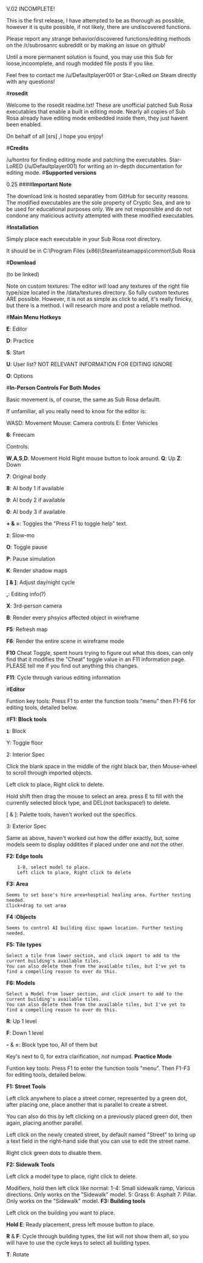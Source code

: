 V.02 INCOMPLETE!

This is the first release, I have attempted to be as thorough as possible, however it is quite possible, if not likely, there are undiscovered functions.

Please report any strange behavior/discovered functions/editing methods on the /r/subrosanrc subreddit or by making an issue on github!

Until a more permanent solution is found, you may use this Sub for loose,incoomplete, and rough modded file posts if you like. 

Feel free to contact me /u/Defaultplayer001 or Star-LoRed on Steam directly with any questions!

#**rosedit**

Welcome to the rosedit readme.txt! These are unofficial patched Sub Rosa executables that enable a built in editing mode. Nearly all copies of Sub Rosa already have editing mode embedded inside them, they just havent been enabled.

On behalf of all [srs] ,I hope you enjoy!

#**Credits**

/u/hontro for finding editing mode and patching the executables.
Star-LoRED (/u/Defaultplayer001) for writing an in-depth documentation for editing mode.
#**Supported versions**

0.25
####**Important Note**

The download link is hosted separatley from GitHub for security reasons. The modified executables are the sole property of Cryptic Sea, and are to be used for educational purposes only. We are not responsible and do not condone any malicious activity attempted with these modified executables.

#**Installation**

Simply place each executable in your Sub Rosa root directory.

It should be in C:\Program Files (x86)\Steam\steamapps\common\Sub Rosa

#**Download**

(to be linked)

Note on custom textures: The editor will load any textures of the right file type/size located in the /data/textures directory. So fully custom textures ARE possible. However, it is not as simple as click to add, it's really finicky, but there is a method. I will research more and post a reliable method.

#**Main Menu Hotkeys**

**E**: Editor

**D**: Practice

**S**: Start

**U**: User list? NOT RELEVANT INFORMATION FOR EDITING IGNORE

**O**: Options

#**In-Person Controls For Both Modes**

Basic movement is, of course, the same as Sub Rosa defaultt.

If unfamiliar, all you really need to know for the editor is:

WASD: Movement
Mouse: Camera controls
E: Enter Vehicles

**6**: Freecam

Controls:

**W**,**A**,**S**,**D**: Movement Hold Right mouse button to look around. 
**Q**: Up 
**Z**: Down

**7**: Original body

**8**: AI body 1 if available

**9**: AI body 2 if available

**0**: AI body 3 if available

**+ & =**: Toggles the "Press F1 to toggle help" text.

**``I``**: Slow-mo

**O**: Toggle pause

**P**: Pause simulation

**K**: Render shadow maps

**[ & ]**: Adjust day/night cycle

**,**: Editing info(?)

**X**: 3rd-person camera

**B**: Render every phsyics affected object in wireframe

**F5**: Refresh map

**F6**: Render the entire scene in wireframe mode

**F10** Cheat Toggle, spent hours trying to figure out what this does, can only find that it modifies the "Cheat" toggle value in an F11 information page. PLEASE tell me if you find out anything this changes. 

**F11**: Cycle through various editing information

#**Editor**

Funtion key tools: Press F1 to enter the function tools "menu" then F1-F6 for editing tools, detailed below.

#**F1: Block tools**

**``1``**: Block

Y: Toggle floor

2: Interior Spec

Click the blank space in the middle of the right black bar, then Mouse-wheel to scroll through imported objects.

Left click to place, Right click to delete.

Hold shift then drag the mouse to select an area. press E to fill with the currently selected block type, and DEL(not backspace!) to delete.

[ & ]: Palette tools, haven't worked out the specifics.

3: Exterior Spec

Same as above, haven't worked out how the differ exactly, but, some models seem to display odditites if placed under one and not the other.

**F2: Edge tools**

        1-0, select model to place.
        Left click to place, Right click to delete
**F3: Area**

    Seems to set base's hire area+hosptial healing area. Further testing needed.
    Click+drag to set area
**F4 :Objects**

    Seems to control AI building disc spawn location. Further testing needed.
**F5: Tile types**

    Select a tile from lower section, and click import to add to the current building's available tiles.
    You can also delete them from the available tiles, but I've yet to find a compelling reason to ever do this.
**F6: Models**

    Select a Model from lower section, and click insert to add to the current building's available tiles.
    You can also delete them from the available tiles, but I've yet to find a compelling reason to ever do this.
**R**: Up 1 level

**F**: Down 1 level

**-** & **=**: Block type too, All of them but

Key's next to 0, for extra clarification, *not* numpad.
**Practice Mode**

Funtion key tools: Press F1 to enter the function tools "menu". Then F1-F3 for editing tools, detailed below.

**F1: Street Tools**

Left click anywhere to place a street corner, represented by a green dot, after placing one, place another that is parallel to create a street.

You can also do this by left clicking on a previously placed green dot, then again, placing another parallel.

Left click on the newly created street, by default named "Street" to bring up a text field in the right-hand side that you can use to edit the street name.

Right click green dots to disable them.

**F2: Sidewalk Tools**

Left click a model type to place, right click to delete.

Modifiers, hold then left click like normal:
1-4: Small sidewalk ramp, Various directions. Only works on the "Sidewalk" model.
5: Grass
6: Asphalt
7: Pillar. Only works on the "Sidewalk" model.
**F3: Building tools**

Left click on the building you want to place.

**Hold E**: Ready placement, press left mouse button to place.

**R** & **F**: Cycle through building types, the list will not show them all, so you will have to use the cycle keys to select all building types.

**T**: Rotate


